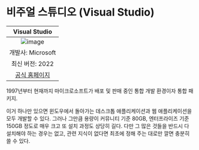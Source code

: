 # 비주얼 스튜디오 (Visual Studio)

| Visual Studio |
|:-------------:|
| ![image](https://user-images.githubusercontent.com/101777355/182400962-fb7944a2-a4fb-43c3-9726-8ac6dc660a1f.png) |
| 개발사: Microsoft |
| 최신 버전: 2022 |
| [공식 홈페이지](https://visualstudio.microsoft.com/ko/) |

1997년부터 현재까지 마이크로소프트가 배포 및 판매 중인 통합 개발 환경이자 통합 패키지.

이거 하나만 있으면 윈도우에서 돌아가는 데스크톱 애플리케이션과 웹 애플리케이션을 모두 개발할 수 있다. 그러나 그만큼 용량이 커뮤니티 기준 80GB, 엔터프라이즈 기준 150GB 정도로 매우 크고 또 설치 과정도 상당히 길다. 다만 그 많은 것들을 반드시 다 설치해야 하는 경우는 없고, 관련 지식이 없다면 최초에 정해 주는 대로만 깔면 충분히 쓸 수 있다.


